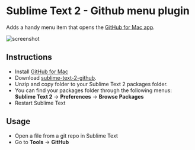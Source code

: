 Sublime Text 2 - Github menu plugin
===============================================

Adds a handy menu item that opens the [GitHub for Mac app](http://mac.github.com/).

![screenshot](http://i.imgur.com/3Vk81.png)


Instructions
-------------

* Install [GitHub for Mac](http://mac.github.com/)
* Download [sublime-text-2-github](https://github.com/csytan/sublime-text-2-github/zipball/master).
* Unzip and copy folder to your Sublime Text 2 packages folder.
* You can find your packages folder through the following menus:
**Sublime Text 2** -> **Preferences** -> **Browse Packages**
* Restart Sublime Text

Usage
-----
* Open a file from a git repo in Sublime Text
* Go to **Tools** -> **GitHub**


